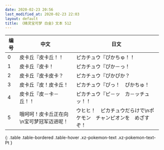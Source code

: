 ```yaml
---
date: 2020-02-23 20:56
last_modified_at: 2020-02-23 22:03
layout: default
title: 《精灵宝可梦 白金》文本 512
---
```

| 编号 | 中文 | 日文 |
| ---- | ---- | ---- |
| 0 | 皮卡丘『皮卡丘！！ | ピカチュウ『ぴかちゅ！！ |
| 1 | 皮卡丘『皮卡！ | ピカチュウ『ぴか－っ！ |
| 2 | 皮卡丘『皮卡皮卡？ | ピカチュウ『ぴかぴか？ |
| 3 | 皮卡丘『皮！皮卡丘！ | ピカチュウ『ぴっ！　ぴかちゅ！ |
| 4 | 皮卡丘『皮－卡－丘！！ | ピカチュウ『ピ－ッ　カ－ッチュッ！！ |
| 5 | 哦呵呵！皮卡丘正在向\n宝可梦冠军迈进呢！ | ウヒヒ！　ピカチュウだらけで\nポケモン　チャンピオンを　めざすぞ！ |
{: .table .table-bordered .table-hover .xz-pokemon-text .xz-pokemon-text-Pt }